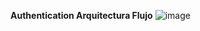 **Authentication Arquitectura Flujo**
![image](https://github.com/user-attachments/assets/d53d125a-e53d-4556-8479-8d6447759ba4)
